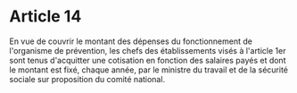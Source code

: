 # Article 14

En vue de couvrir le montant des dépenses du fonctionnement de l'organisme de prévention, les chefs des établissements visés à l'article 1er sont tenus d'acquitter une cotisation en fonction des salaires payés et dont le montant est fixé, chaque année, par le ministre du travail et de la sécurité sociale sur proposition du comité national.

